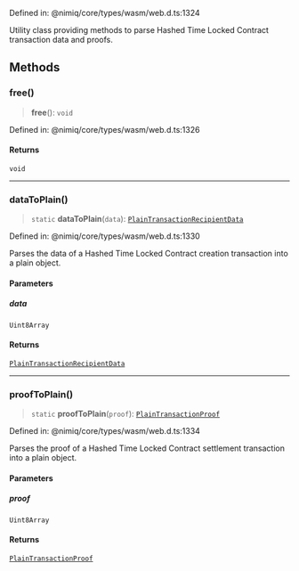 Defined in: @nimiq/core/types/wasm/web.d.ts:1324

Utility class providing methods to parse Hashed Time Locked Contract transaction data and proofs.

## Methods

### free()

> **free**(): `void`

Defined in: @nimiq/core/types/wasm/web.d.ts:1326

#### Returns

`void`

***

### dataToPlain()

> `static` **dataToPlain**(`data`): [`PlainTransactionRecipientData`](../type-aliases/PlainTransactionRecipientData.md)

Defined in: @nimiq/core/types/wasm/web.d.ts:1330

Parses the data of a Hashed Time Locked Contract creation transaction into a plain object.

#### Parameters

##### data

`Uint8Array`

#### Returns

[`PlainTransactionRecipientData`](../type-aliases/PlainTransactionRecipientData.md)

***

### proofToPlain()

> `static` **proofToPlain**(`proof`): [`PlainTransactionProof`](../type-aliases/PlainTransactionProof.md)

Defined in: @nimiq/core/types/wasm/web.d.ts:1334

Parses the proof of a Hashed Time Locked Contract settlement transaction into a plain object.

#### Parameters

##### proof

`Uint8Array`

#### Returns

[`PlainTransactionProof`](../type-aliases/PlainTransactionProof.md)
